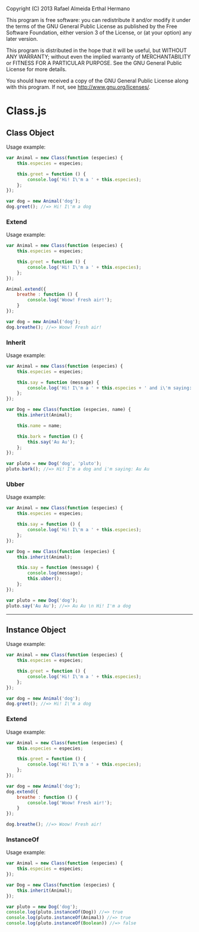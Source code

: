 Copyright (C) 2013 Rafael Almeida Erthal Hermano

This program is free software: you can redistribute it and/or modify
it under the terms of the GNU General Public License as published by
the Free Software Foundation, either version 3 of the License, or
(at your option) any later version.

This program is distributed in the hope that it will be useful,
but WITHOUT ANY WARRANTY; without even the implied warranty of
MERCHANTABILITY or FITNESS FOR A PARTICULAR PURPOSE.  See the
GNU General Public License for more details.

You should have received a copy of the GNU General Public License
along with this program.  If not, see <http://www.gnu.org/licenses/>.

Class.js
===============================

## Class Object

Usage example:

```js
var Animal = new Class(function (especies) {
    this.especies = especies;

    this.greet = function () {
        console.log('Hi! I\'m a ' + this.especies);
    };
});

var dog = new Animal('dog');
dog.greet(); //=> Hi! I\'m a dog
```

### Extend

Usage example:

```js
var Animal = new Class(function (especies) {
    this.especies = especies;

    this.greet = function () {
        console.log('Hi! I\'m a ' + this.especies);
    };
});

Animal.extend({
    breathe : function () {
        console.log('Woow! Fresh air!');
    }
});

var dog = new Animal('dog');
dog.breathe(); //=> Woow! Fresh air!
```

### Inherit

Usage example:

```js
var Animal = new Class(function (especies) {
    this.especies = especies;

    this.say = function (message) {
        console.log('Hi! I\'m a ' + this.especies + ' and i\'m saying: ' + message);
    };
});

var Dog = new Class(function (especies, name) {
    this.inherit(Animal);

    this.name = name;

    this.bark = function () {
        this.say('Au Au');
    };
});

var pluto = new Dog('dog', 'pluto');
pluto.bark(); //=> Hi! I'm a dog and i'm saying: Au Au
```

### Ubber

Usage example:

```js
var Animal = new Class(function (especies) {
    this.especies = especies;

    this.say = function () {
        console.log('Hi! I\'m a ' + this.especies);
    };
});

var Dog = new Class(function (especies) {
    this.inherit(Animal);

    this.say = function (message) {
        console.log(message);
        this.ubber();
    };
});

var pluto = new Dog('dog');
pluto.say('Au Au'); //=> Au Au \n Hi! I'm a dog
```

* * *

## Instance Object

Usage example:

```js
var Animal = new Class(function (especies) {
    this.especies = especies;

    this.greet = function () {
        console.log('Hi! I\'m a ' + this.especies);
    };
});

var dog = new Animal('dog');
dog.greet(); //=> Hi! I\'m a dog
```

### Extend

Usage example:

```js
var Animal = new Class(function (especies) {
    this.especies = especies;

    this.greet = function () {
        console.log('Hi! I\'m a ' + this.especies);
    };
});

var dog = new Animal('dog');
dog.extend({
    breathe : function () {
        console.log('Woow! Fresh air!');
    }
});

dog.breathe(); //=> Woow! Fresh air!
```

### InstanceOf

Usage example:

```js
var Animal = new Class(function (especies) {
    this.especies = especies;
});

var Dog = new Class(function (especies) {
    this.inherit(Animal);
});

var pluto = new Dog('dog');
console.log(pluto.instanceOf(Dog)) //=> true
console.log(pluto.instanceOf(Animal)) //=> true
console.log(pluto.instanceOf(Boolean)) //=> false
```
